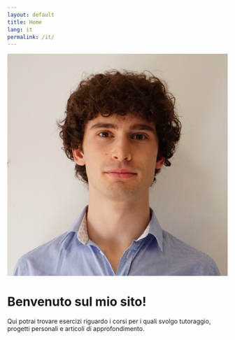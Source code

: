 ```yaml
---
layout: default
title: Home
lang: it
permalink: /it/
---
```

<div class="container">
  <!-- Foto del profilo (circular button) -->
  <div class="profile-image-container">
    <img src="/images/ProfilePic.JPG" alt="La mia foto" class="profile-image" id="profileImage">
  </div>

  <!-- Testo centrale -->
  <div class="welcome-text">
    <h1>Benvenuto sul mio sito!</h1>
    <p>Qui potrai trovare esercizi riguardo i corsi per i quali svolgo tutoraggio, progetti personali e articoli di approfondimento.</p>
  </div>

  <!-- Icone social -->
  <div class="social-icons">
    <a href="https://github.com/raphsa" target="_blank" class="social-icon github">
      <i class="fab fa-github"></i>
    </a>
    <a href="https://www.linkedin.com/in/raffaelesali/" target="_blank" class="social-icon linkedin">
      <i class="fab fa-linkedin"></i>
    </a>
  </div>
</div>
